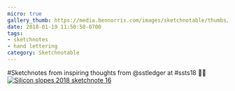 ```yaml
---
micro: true
gallery_thumb: https://media.bennorris.com/images/sketchnotable/thumbs/silicon-slopes-2018-sketchnote-16.jpg
date: 2018-01-19 11:50:50-0700
tags:
- sketchnotes
- hand lettering
category: Sketchnotable
---
```


#Sketchnotes from inspiring thoughts from @sstledger at #ssts18 ✍🏼 [![Silicon slopes 2018 sketchnote 16](https://media.bennorris.com/images/sketchnotable/silicon-slopes-2018/silicon-slopes-2018-sketchnote-16.jpg)](https://media.bennorris.com/images/sketchnotable/silicon-slopes-2018/silicon-slopes-2018-sketchnote-16.jpg)